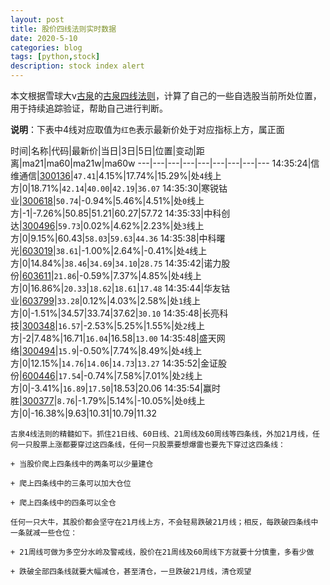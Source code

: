 ```yaml
---
layout: post
title: 股价四线法则实时数据
date: 2020-5-10
categories: blog
tags: [python,stock]
description: stock index alert
---
```



本文根据雪球大v[古泉](https://xueqiu.com/u/7148646888)的[古泉四线法则](https://xueqiu.com/7148646888/130498192)，计算了自己的一些自选股当前所处位置，用于持续追踪验证，帮助自己进行判断。

**说明**：下表中4线对应取值为`红色`表示最新价处于对应指标上方，属正面

时间|名称|代码|最新价|当日|3日|5日|位置|变动|距离|ma21|ma60|ma21w|ma60w
---|---|---|---|---|---|---|---|---
14:35:24|信维通信|[300136](https://xueqiu.com/S/SZ300136)|`47.41`|4.15%|17.74%|15.29%|处`4`线上方|0|18.71%|`42.14`|`40.00`|`42.19`|`36.07`
14:35:30|寒锐钴业|[300618](https://xueqiu.com/S/SZ300618)|`50.74`|-0.94%|5.46%|4.51%|处`0`线上方|-1|-7.26%|50.85|51.21|60.27|57.72
14:35:33|中科创达|[300496](https://xueqiu.com/S/SZ300496)|`59.73`|0.02%|4.62%|2.23%|处`3`线上方|0|9.15%|60.43|`58.03`|`59.63`|`44.36`
14:35:38|中科曙光|[603019](https://xueqiu.com/S/SH603019)|`38.61`|-1.00%|2.64%|-0.41%|处`4`线上方|0|14.84%|`38.46`|`34.69`|`34.10`|`28.75`
14:35:42|诺力股份|[603611](https://xueqiu.com/S/SH603611)|`21.86`|-0.59%|7.37%|4.85%|处`4`线上方|0|16.86%|`20.33`|`18.62`|`18.61`|`17.48`
14:35:44|华友钴业|[603799](https://xueqiu.com/S/SH603799)|`33.28`|0.12%|4.03%|2.58%|处`1`线上方|0|-1.51%|34.57|33.74|37.62|`30.10`
14:35:48|长亮科技|[300348](https://xueqiu.com/S/SZ300348)|`16.57`|-2.53%|5.25%|1.55%|处`2`线上方|-2|7.48%|16.71|`16.04`|16.58|`13.00`
14:35:48|盛天网络|[300494](https://xueqiu.com/S/SZ300494)|`15.9`|-0.50%|7.74%|8.49%|处`4`线上方|0|12.15%|`14.76`|`14.06`|`14.73`|`13.27`
14:35:52|金证股份|[600446](https://xueqiu.com/S/SH600446)|`17.54`|-0.74%|7.58%|7.01%|处`2`线上方|0|-3.41%|`16.89`|`17.50`|18.53|20.06
14:35:54|赢时胜|[300377](https://xueqiu.com/S/SZ300377)|`8.76`|-1.79%|5.14%|-10.05%|处`0`线上方|0|-16.38%|9.63|10.31|10.79|11.32

```
古泉4线法则的精髓如下。抓住21日线、60日线、21周线及60周线等四条线，外加21月线，任何一只股票上涨都要穿过这四条线，任何一只股票要想爆雷也要先下穿过这四条线：

+ 当股价爬上四条线中的两条可以少量建仓

+ 爬上四条线中的三条可以加大仓位

+ 爬上四条线中的四条可以全仓

任何一只大牛，其股价都会坚守在21月线上方，不会轻易跌破21月线；相反，每跌破四条线中一条就减一些仓位：

+ 21周线可做为多空分水岭及警戒线，股价在21周线及60周线下方就要十分慎重，多看少做

+ 跌破全部四条线就要大幅减仓，甚至清仓，一旦跌破21月线，清仓观望
```